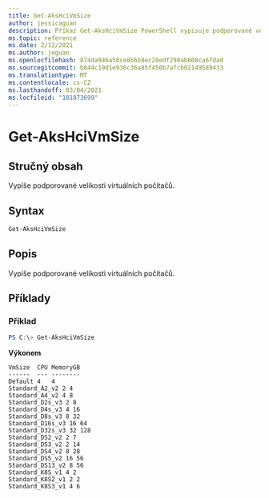 ```yaml
---
title: Get-AksHciVmSize
author: jessicaguan
description: Příkaz Get-AksHciVmSize PowerShell vypisuje podporované velikosti virtuálních počítačů.
ms.topic: reference
ms.date: 2/12/2021
ms.author: jeguan
ms.openlocfilehash: 874da946a58ce8b6b8ec28edf298ab608ca6fda0
ms.sourcegitcommit: b844c19d1e936c36a85f450b7afcb02149589433
ms.translationtype: MT
ms.contentlocale: cs-CZ
ms.lasthandoff: 03/04/2021
ms.locfileid: "101873699"
---
```

# <a name="get-akshcivmsize"></a>Get-AksHciVmSize

## <a name="synopsis"></a>Stručný obsah
Vypíše podporované velikosti virtuálních počítačů.

## <a name="syntax"></a>Syntax

```powershell
Get-AksHciVmSize
```

## <a name="description"></a>Popis
Vypíše podporované velikosti virtuálních počítačů.

## <a name="examples"></a>Příklady

### <a name="example"></a>Příklad
```powershell
PS C:\> Get-AksHciVmSize
```

**Výkonem**
```
VmSize  CPU MemoryGB
------  --- --------
Default 4   4
Standard_A2_v2 2 4
Standard_A4_v2 4 8
Standard_D2s_v3 2 8
Standard_D4s_v3 4 16
Standard_D8s_v3 8 32
Standard_D16s_v3 16 64
Standard_D32s_v3 32 128
Standard_DS2_v2 2 7
Standard_DS3_v2 2 14
Standard_DS4_v2 8 28
Standard_DS5_v2 16 56
Standard_DS13_v2 8 56
Standard_K8S_v1 4 2
Standard_K8S2_v1 2 2
Standard_K8S3_v1 4 6
``` 
